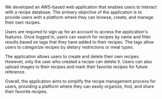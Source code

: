 We developed an AWS-based web application that enables users to interact with a recipe database. The primary objective of the application is to provide users with a platform where they can browse, create, and manage their own recipes.

Users are required to sign up for an account to access the application's features. Once logged in, users can search for recipes by name and filter results based on tags that they have added to their recipes. The tags allow users to categorize recipes by dietary restrictions or meal types.

The application allows users to create and delete their own recipes. However, only the user who created a recipe can delete it. Users can also upload images to their recipes and mark their favorite recipes for future reference.

Overall, the application aims to simplify the recipe management process for users, providing a platform where they can easily organize, find, and share their favorite recipes.

